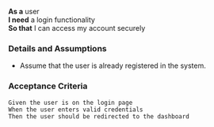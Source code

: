 **As a** user  
**I need** a login functionality  
**So that** I can access my account securely  

### Details and Assumptions
* Assume that the user is already registered in the system.      

### Acceptance Criteria     
```gherkin
Given the user is on the login page
When the user enters valid credentials
Then the user should be redirected to the dashboard
